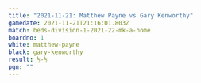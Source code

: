 ```yaml
---
title: "2021-11-21: Matthew Payne vs Gary Kenworthy"
gamedate: 2021-11-21T21:16:01.803Z
match: beds-division-1-2021-22-mk-a-home
boardno: 1
white: matthew-payne
black: gary-kenworthy
result: ½-½
pgn: ""
---
```

